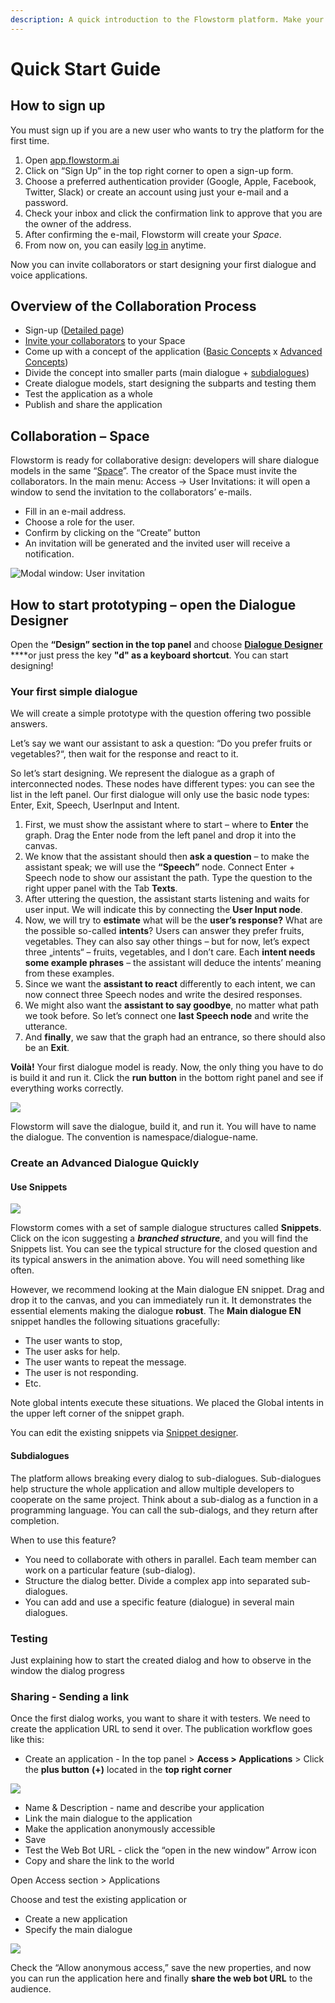 ```yaml
---
description: A quick introduction to the Flowstorm platform. Make your first steps!
---
```


# Quick Start Guide

## How to sign up

You must sign up if you are a new user who wants to try the platform for the first time.

1. Open [app.flowstorm.ai](https://app.flowstorm.ai/)
2. Click on “Sign Up” in the top right corner to open a sign-up form.
3. Choose a preferred authentication provider \(Google, Apple, Facebook, Twitter, Slack\) or create an account using just your e-mail and a password.
4. Check your inbox and click the confirmation link to approve that you are the owner of the address.
5. After confirming the e-mail, Flowstorm will create your _Space_.
6. From now on, you can easily [log in](https://promethist.app/#!/login) anytime.

Now you can invite collaborators or start designing your first dialogue and voice applications.

## Overview of the Collaboration Process

* Sign-up \([Detailed page](app/sign-up.md)\)
* [Invite your collaborators](app/space/#access) to your Space
* Come up with a concept of the application \([Basic Concepts](model/dialogue-model-coding/basic-use-cases/) x [Advanced Concepts](model/dialogue-model-coding/advanced-concepts/)\)
* Divide the concept into smaller parts \(main dialogue + [subdialogues](model/dialogue-model-coding/basic-use-cases/sub-dialogues.md)\)
* Create dialogue models, start designing the subparts and testing them
* Test the application as a whole
* Publish and share the application

## Collaboration – Space

Flowstorm is ready for collaborative design: developers will share dialogue models in the same “[Space](app/space/#access)”. The creator of the Space must invite the collaborators. In the main menu: Access → User Invitations: it will open a window to send the invitation to the collaborators’ e-mails. 

* Fill in an e-mail address.
* Choose a role for the user.
* Confirm by clicking on the “Create” button
* An invitation will be generated and the invited user will receive a notification.

![Modal window: User invitation](.gitbook/assets/image%20%2812%29.png)

## How to start prototyping – open the Dialogue Designer

Open the **“Design” section in the top panel** and choose [**Dialogue Designer**](https://promethist.app/#!/space/dialogue) ****or just press the key **"d" as a keyboard shortcut**. You can start designing!

### Your first simple dialogue

We will create a simple prototype with the question offering two possible answers. 

Let’s say we want our assistant to ask a question: “Do you prefer fruits or vegetables?“, then wait for the response and react to it.

So let’s start designing. We represent the dialogue as a graph of interconnected nodes. These nodes have different types: you can see the list in the left panel. Our first dialogue will only use the basic node types: Enter, Exit, Speech, UserInput and Intent.

1. First, we must show the assistant where to start – where to **Enter** the graph. Drag the Enter node from the left panel and drop it into the canvas.
2. We know that the assistant should then **ask a question** – to make the assistant speak; we will use the **“Speech”** node. Connect Enter + Speech node to show our assistant the path. Type the question to the right upper panel with the Tab **Texts**.
3. After uttering the question, the assistant starts listening and waits for user input. We will indicate this by connecting the **User Input node**.
4. Now, we will try to **estimate** what will be the **user’s response?** What are the possible so-called **intents**? Users can answer they prefer fruits, vegetables. They can also say other things – but for now, let’s expect three „intents“ – fruits, vegetables, and I don’t care. Each **intent needs some example phrases** – the assistant will deduce the intents’ meaning from these examples.
5. Since we want the **assistant to react** differently to each intent, we can now connect three Speech nodes and write the desired responses.
6. We might also want the **assistant to say goodbye**, no matter what path we took before. So let’s connect one **last Speech node** and write the utterance.
7. And **finally**, we saw that the graph had an entrance, so there should also be an **Exit**.

**Voilà!** Your first dialogue model is ready. Now, the only thing you have to do is build it and run it. Click the **run button** in the bottom right panel and see if everything works correctly.

  


![](.gitbook/assets/example-pre-example.gif)

Flowstorm will save the dialogue, build it, and run it. You will have to name the dialogue. The convention is namespace/dialogue-name. 

### Create an Advanced Dialogue Quickly

#### Use Snippets

![](https://lh5.googleusercontent.com/Tavn5P1Q105kN8lECBMdbQZbkhKEr4D3FKEU54tJmh0HSiS0UPXtpp54tTYktZrjiT-A1RA4IaoZSzvaTOOWq9yRek61xF3-xOsPFnS6I9kweNRkGV-yjKGHa8ZriL0XQFaSRR8C)

Flowstorm comes with a set of sample dialogue structures called **Snippets**. Click on the icon suggesting a _**branched structure**_, and you will find the Snippets list. You can see the typical structure for the closed question and its typical answers in the animation above. You will need something like often.

However, we recommend looking at the Main dialogue EN snippet. Drag and drop it to the canvas, and you can immediately run it. It demonstrates the essential elements making the dialogue **robust**. The **Main dialogue EN** snippet handles the following situations gracefully:

* The user wants to stop,
* The user asks for help.
* The user wants to repeat the message.
* The user is not responding.
* Etc.

Note global intents execute these situations. We placed the Global intents in the upper left corner of the snippet graph.

You can edit the existing snippets via [Snippet designer](app/space/design/snippet-designer.md).

#### Subdialogues

The platform allows breaking every dialog to sub-dialogues. Sub-dialogues help structure the whole application and allow multiple developers to cooperate on the same project. Think about a sub-dialog as a function in a programming language. You can call the sub-dialogs, and they return after completion. 

When to use this feature?

* You need to collaborate with others in parallel. Each team member can work on a particular feature \(sub-dialog\).
* Structure the dialog better. Divide a complex app into separated sub-dialogues.
* You can add and use a specific feature \(dialogue\) in several main dialogues.

### Testing

Just explaining how to start the created dialog and how to observe in the window the dialog progress

### Sharing - Sending a link

Once the first dialog works, you want to share it with testers. We need to create the application URL to send it over. The publication workflow goes like this: 

* Create an application - In the top panel &gt; **Access &gt; Applications** &gt; Click the **plus button** **\(+\)** located in the **top right corner**

![](.gitbook/assets/image%20%2811%29.png)

* Name & Description - name and describe your application
* Link the main dialogue to the application
* Make the application anonymously accessible
* Save
* Test the Web Bot URL - click the “open in the new window” Arrow icon
* Copy and share the link to the world

Open Access section &gt; Applications

Choose and test the existing application or 

* Create a new application
* Specify the main dialogue

![](.gitbook/assets/image%20%2815%29.png)

Check the “Allow anonymous access,” save the new properties, and now you can run the application here and finally **share the web bot URL** to the audience.  


